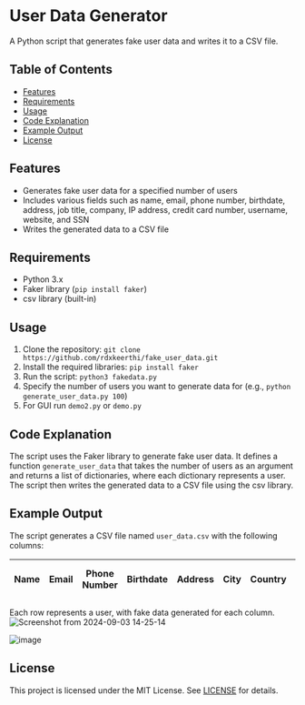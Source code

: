 # User Data Generator

A Python script that generates fake user data and writes it to a CSV file.

## Table of Contents

* [Features](#features)
* [Requirements](#requirements)
* [Usage](#usage)
* [Code Explanation](#code-explanation)
* [Example Output](#example-output)
* [License](#license)

## Features

* Generates fake user data for a specified number of users
* Includes various fields such as name, email, phone number, birthdate, address, job title, company, IP address, credit card number, username, website, and SSN
* Writes the generated data to a CSV file

## Requirements

* Python 3.x
* Faker library (`pip install faker`)
* csv library (built-in)

## Usage

1. Clone the repository: `git clone https://github.com/rdxkeerthi/fake_user_data.git`
2. Install the required libraries: `pip install faker`
3. Run the script: `python3 fakedata.py`
4. Specify the number of users you want to generate data for (e.g., `python generate_user_data.py 100`)
5. For GUI run `demo2.py` or `demo.py`

## Code Explanation

The script uses the Faker library to generate fake user data. It defines a function `generate_user_data` that takes the number of users as an argument and returns a list of dictionaries, where each dictionary represents a user. The script then writes the generated data to a CSV file using the csv library.

## Example Output

The script generates a CSV file named `user_data.csv` with the following columns:

| Name | Email | Phone Number | Birthdate | Address | City | Country | ZIP Code | Job Title | Company | IP Address | Credit Card Number | Username | Website | SSN |
| ---| --- | --- | --- | --- | --- | --- | --- | --- | --- | --- | --- | --- | --- | --- |

Each row represents a user, with fake data generated for each column.
![Screenshot from 2024-09-03 14-25-14](https://github.com/user-attachments/assets/67c6ece8-8fc7-4fe5-833d-8f6482948aee)

![image](https://github.com/user-attachments/assets/58010564-d92b-41b6-9b06-30e107860ff9)


## License

This project is licensed under the MIT License. See [LICENSE](LICENSE) for details.
